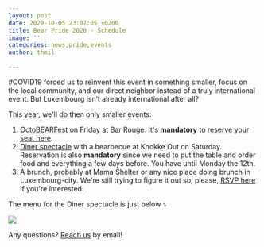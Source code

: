 ```yaml
---
layout: post
date: 2020-10-05 23:07:05 +0200
title: Bear Pride 2020 - Schedule
image: ''
categories: news,pride,events
author: thmil

---
```

\#COVID19 forced us to reinvent this event in something smaller, focus on the local community, and our direct neighbor instead of a truly international event. But Luxembourg isn’t already international after all?

This year, we'll do then only smaller events:

1. [OctoBEARFest](https://www.facebook.com/events/672328533407898) on Friday at Bar Rouge. It's **mandatory** to [reserve your seat here](https://tickets.out.lu/e/5/octobearfest).
2. [Diner spectacle](https://www.facebook.com/events/778314932999822) with a bearbecue at Knokke Out on Saturday. Reservation is also **mandatory** since we need to put the table and order food and everything a few days before. You have until Monday the 12th.
3. A brunch, probably at Mama Shelter or any nice place doing brunch in Luxembourg-city. We're still trying to figure it out so, please, [RSVP here](https://thibault.typeform.com/to/aCoySXkI) if you're interested. 

The menu for the Diner spectacle is just below ⤵️

![](/uploads/2020/10/05-red-and-white-bordered-valentine-s-day-food-and-drink-menu.png)

Any questions? [Reach us](mailto:woof@bears.lu) by email!